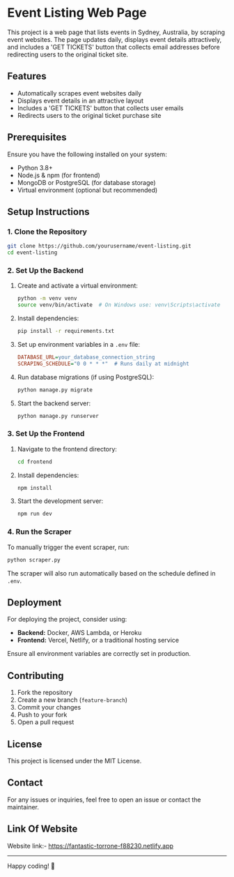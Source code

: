# Event Listing Web Page

This project is a web page that lists events in Sydney, Australia, by scraping event websites. The page updates daily, displays event details attractively, and includes a 'GET TICKETS' button that collects email addresses before redirecting users to the original ticket site.

## Features
- Automatically scrapes event websites daily
- Displays event details in an attractive layout
- Includes a 'GET TICKETS' button that collects user emails
- Redirects users to the original ticket purchase site

## Prerequisites
Ensure you have the following installed on your system:
- Python 3.8+
- Node.js & npm (for frontend)
- MongoDB or PostgreSQL (for database storage)
- Virtual environment (optional but recommended)

## Setup Instructions

### 1. Clone the Repository
```sh
git clone https://github.com/yourusername/event-listing.git
cd event-listing
```

### 2. Set Up the Backend
1. Create and activate a virtual environment:
    ```sh
    python -m venv venv
    source venv/bin/activate  # On Windows use: venv\Scripts\activate
    ```
2. Install dependencies:
    ```sh
    pip install -r requirements.txt
    ```
3. Set up environment variables in a `.env` file:
    ```ini
    DATABASE_URL=your_database_connection_string
    SCRAPING_SCHEDULE="0 0 * * *"  # Runs daily at midnight
    ```
4. Run database migrations (if using PostgreSQL):
    ```sh
    python manage.py migrate
    ```
5. Start the backend server:
    ```sh
    python manage.py runserver
    ```

### 3. Set Up the Frontend
1. Navigate to the frontend directory:
    ```sh
    cd frontend
    ```
2. Install dependencies:
    ```sh
    npm install
    ```
3. Start the development server:
    ```sh
    npm run dev
    ```

### 4. Run the Scraper
To manually trigger the event scraper, run:
```sh
python scraper.py
```
The scraper will also run automatically based on the schedule defined in `.env`.

## Deployment
For deploying the project, consider using:
- **Backend:** Docker, AWS Lambda, or Heroku
- **Frontend:** Vercel, Netlify, or a traditional hosting service

Ensure all environment variables are correctly set in production.

## Contributing
1. Fork the repository
2. Create a new branch (`feature-branch`)
3. Commit your changes
4. Push to your fork
5. Open a pull request

## License
This project is licensed under the MIT License.

## Contact
For any issues or inquiries, feel free to open an issue or contact the maintainer.

## Link Of Website

Website link:- 
https://fantastic-torrone-f88230.netlify.app

---
Happy coding! 🎉


